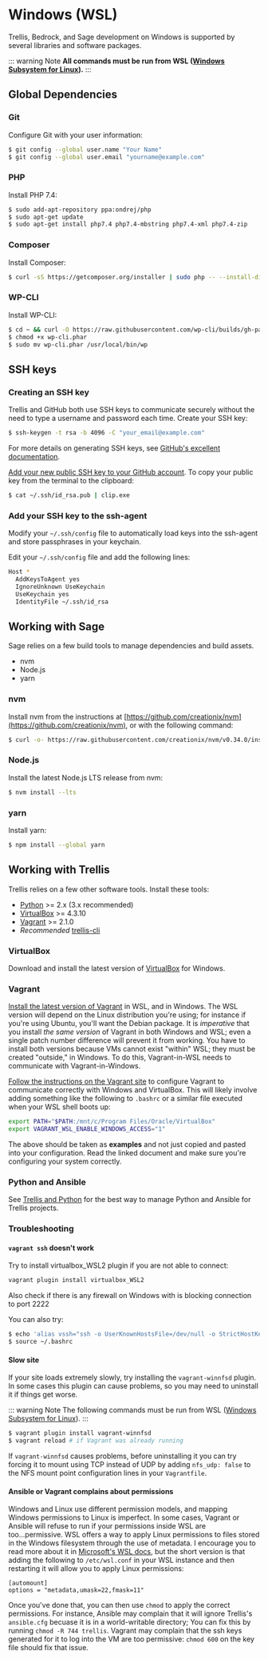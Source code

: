 # Windows (WSL)

Trellis, Bedrock, and Sage development on Windows is supported by several libraries and software packages. 

::: warning Note
**All commands must be run from WSL ([Windows Subsystem for Linux](https://docs.microsoft.com/en-us/windows/wsl/install-win10)).**
:::

## Global Dependencies

### Git

Configure Git with your user information:

```bash
$ git config --global user.name "Your Name"
$ git config --global user.email "yourname@example.com"
```

### PHP

Install PHP 7.4:

```bash
$ sudo add-apt-repository ppa:ondrej/php
$ sudo apt-get update
$ sudo apt-get install php7.4 php7.4-mbstring php7.4-xml php7.4-zip
```

### Composer

Install Composer:

```bash
$ curl -sS https://getcomposer.org/installer | sudo php -- --install-dir=/usr/local/bin --filename=composer
```

### WP-CLI

Install WP-CLI:

```bash
$ cd ~ && curl -O https://raw.githubusercontent.com/wp-cli/builds/gh-pages/phar/wp-cli.phar
$ chmod +x wp-cli.phar
$ sudo mv wp-cli.phar /usr/local/bin/wp
```

## SSH keys

### Creating an SSH key

Trellis and GitHub both use SSH keys to communicate securely without the need to type a username and password each time. Create your SSH key:

```bash
$ ssh-keygen -t rsa -b 4096 -C "your_email@example.com"
```

For more details on generating SSH keys, see [GitHub's excellent documentation](https://help.github.com/articles/generating-a-new-ssh-key-and-adding-it-to-the-ssh-agent/).

[Add your new public SSH key to your GitHub account](https://github.com/settings/ssh/new). To copy your public key from the terminal to the clipboard:

```bash
$ cat ~/.ssh/id_rsa.pub | clip.exe
```

### Add your SSH key to the ssh-agent

Modify your `~/.ssh/config` file to automatically load keys into the ssh-agent and store passphrases in your keychain.

Edit your `~/.ssh/config` file and add the following lines:

```bash
Host *
  AddKeysToAgent yes
  IgnoreUnknown UseKeychain
  UseKeychain yes
  IdentityFile ~/.ssh/id_rsa
```

## Working with Sage

Sage relies on a few build tools to manage dependencies and build assets.

- nvm
- Node.js
- yarn

### nvm

Install nvm from the instructions at [https://github.com/creationix/nvm](https://github.com/creationix/nvm), or with the following command:

```bash
$ curl -o- https://raw.githubusercontent.com/creationix/nvm/v0.34.0/install.sh | bash
```

### Node.js

Install the latest Node.js LTS release from nvm:

```bash
$ nvm install --lts
```

### yarn

Install yarn:

```bash
$ npm install --global yarn
```

## Working with Trellis

Trellis relies on a few other software tools. Install these tools:

- [Python](../trellis/master/python.md) >= 2.x (3.x recommended)
- [VirtualBox](https://www.virtualbox.org/wiki/Downloads) >= 4.3.10
- [Vagrant](https://www.vagrantup.com/downloads.html) >= 2.1.0
- *Recommended* [trellis-cli](https://github.com/roots/trellis-cli)


### VirtualBox

Download and install the latest version of [VirtualBox](https://www.virtualbox.org/wiki/Downloads) for Windows.

### Vagrant

[Install the latest version of Vagrant](https://www.vagrantup.com/downloads.html) in WSL, and in Windows. The WSL version will depend on the Linux distribution you're using; for instance if you're using Ubuntu, you'll want the Debian package. It is *imperative* that you install *the same version* of Vagrant in both Windows and WSL; even a single patch number difference will prevent it from working. You have to install both versions because VMs cannot exist "within" WSL; they must be created "outside," in Windows. To do this, Vagrant-in-WSL needs to communicate with Vagrant-in-Windows.

[Follow the instructions on the Vagrant site](https://www.vagrantup.com/docs/other/wsl.html) to configure Vagrant to communicate correctly with Windows and VirtualBox. This will likely involve adding something like the following to `.bashrc` or a similar file executed when your WSL shell boots up:

```bash
export PATH="$PATH:/mnt/c/Program Files/Oracle/VirtualBox"
export VAGRANT_WSL_ENABLE_WINDOWS_ACCESS="1"
```

The above should be taken as **examples** and not just copied and pasted into your configuration. Read the linked document and make sure you're configuring your system correctly.

### Python and Ansible

See [Trellis and Python](../trellis/master/python.md) for the best way to manage Python and Ansible for Trellis projects.

### Troubleshooting

#### `vagrant ssh` doesn't work

Try to install virtualbox_WSL2 plugin if you are not able to connect:

```bash
vagrant plugin install virtualbox_WSL2
```

Also check if there is any firewall on Windows with is blocking connection to port 2222

You can also try:

```bash
$ echo 'alias vssh="ssh -o UserKnownHostsFile=/dev/null -o StrictHostKeyChecking=no vagrant@127.0.0.1 -i ./.vagrant/machines/default/virtualbox/private_key -p"' >> ~/.bashrc
$ source ~/.bashrc
```

#### Slow site

If your site loads extremely slowly, try installing the `vagrant-winnfsd` plugin. In some cases this plugin can cause problems, so you may need to uninstall it if things get worse.

::: warning Note
The following commands must be run from WSL ([Windows Subsystem for Linux](https://docs.microsoft.com/en-us/windows/wsl/install-win10)).
:::

```bash
$ vagrant plugin install vagrant-winnfsd
$ vagrant reload # if Vagrant was already running
```

If `vagrant-winnfsd` causes problems, before uninstalling it you can try forcing it to mount using TCP instead of UDP by adding `nfs_udp: false` to the NFS mount point configuration lines in your `Vagrantfile`.

#### Ansible or Vagrant complains about permissions

Windows and Linux use different permission models, and mapping Windows permissions to Linux is imperfect. In some cases, Vagrant or Ansible will refuse to run if your permissions inside WSL are too...permissive. WSL offers a way to apply Linux permissions to files stored in the Windows filesystem through the use of metadata. I encourage you to read more about it in [Microsoft's WSL docs](https://devblogs.microsoft.com/commandline/automatically-configuring-wsl/), but the short version is that adding the following to `/etc/wsl.conf` in your WSL instance and then restarting it will allow you to apply Linux permissions:

```
[automount]
options = "metadata,umask=22,fmask=11"
```

Once you've done that, you can then use `chmod` to apply the correct permissions. For instance, Ansible may complain that it will ignore Trellis's `ansible.cfg` becuase it is in a world-writable directory; You can fix this by running `chmod -R 744 trellis`. Vagrant may complain that the ssh keys generated for it to log into the VM are too permissive: `chmod 600` on the key file should fix that issue.

